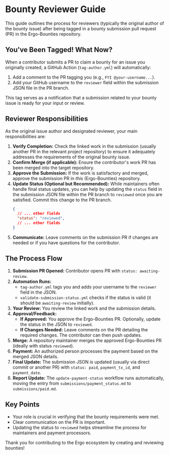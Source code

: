 # Bounty Reviewer Guide

This guide outlines the process for reviewers (typically the original author of the bounty issue) after being tagged in a bounty submission pull request (PR) in the Ergo-Bounties repository.

## You've Been Tagged! What Now?

When a contributor submits a PR to claim a bounty for an issue you originally created, a GitHub Action (`tag-author.yml`) will automatically:

1.  Add a comment to the PR tagging you (e.g., `FYI @your-username...`).
2.  Add your GitHub username to the `reviewer` field within the submission JSON file in the PR branch.

This tag serves as a notification that a submission related to your bounty issue is ready for your input or review.

## Reviewer Responsibilities

As the original issue author and designated reviewer, your main responsibilities are:

1.  **Verify Completion:** Check the linked work in the submission (usually another PR in the relevant project repository) to ensure it adequately addresses the requirements of the original bounty issue.
2.  **Confirm Merge (if applicable):** Ensure the contributor's work PR has been merged into the target repository.
3.  **Approve the Submission:** If the work is satisfactory and merged, approve the submission PR in *this* (Ergo-Bounties) repository.
4.  **Update Status (Optional but Recommended):** While maintainers often handle final status updates, you can help by updating the `status` field in the submission JSON file within the PR branch to `reviewed` once you are satisfied. Commit this change to the PR branch.
    ```json
    {
      // ... other fields
      "status": "reviewed",
      // ... other fields
    }
    ```
5.  **Communicate:** Leave comments on the submission PR if changes are needed or if you have questions for the contributor.

## The Process Flow

1.  **Submission PR Opened:** Contributor opens PR with `status: awaiting-review`.
2.  **Automation Runs:**
    *   `tag-author.yml` tags you and adds your username to the `reviewer` field in the JSON.
    *   `validate-submission-status.yml` checks if the status is valid (it should be `awaiting-review` initially).
3.  **Your Review:** You review the linked work and the submission details.
4.  **Approval/Feedback:**
    *   **If Approved:** You approve the Ergo-Bounties PR. Optionally, update the status in the JSON to `reviewed`.
    *   **If Changes Needed:** Leave comments on the PR detailing the required changes. The contributor can then push updates.
5.  **Merge:** A repository maintainer merges the approved Ergo-Bounties PR (ideally with status `reviewed`).
6.  **Payment:** An authorized person processes the payment based on the merged JSON details.
7.  **Final Update:** The submission JSON is updated (usually via direct commit or another PR) with `status: paid`, `payment_tx_id`, and `payment_date`.
8.  **Report Update:** The `update-payment-status` workflow runs automatically, moving the entry from `submissions/payment_status.md` to `submissions/paid.md`.

## Key Points

*   Your role is crucial in verifying that the bounty requirements were met.
*   Clear communication on the PR is important.
*   Updating the status to `reviewed` helps streamline the process for maintainers and payment processors.

Thank you for contributing to the Ergo ecosystem by creating and reviewing bounties!
